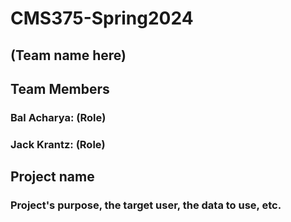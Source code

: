 # CMS375-Spring2024

## (Team name here)

## Team Members
### Bal Acharya: (Role)
### Jack Krantz: (Role)

##  Project name 
### Project's purpose, the target user, the data to use, etc.
